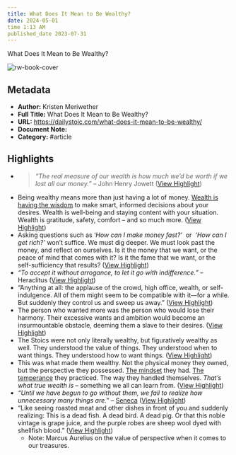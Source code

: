 ```yaml
---
title: What Does It Mean to Be Wealthy?
date: 2024-05-01
time 1:13 AM
published_date 2023-07-31
---
```

What Does It Mean to Be Wealthy?

![rw-book-cover](https://dailystoic.com/wp-content/uploads/2023/07/wealth-seneca-posessions.jpg)

## Metadata
- **Author:** Kristen Meriwether
- **Full Title:** What Does It Mean to Be Wealthy?
- **URL:** https://dailystoic.com/what-does-it-mean-to-be-wealthy/
- **Document Note:** 
- **Category:** #article

## Highlights
- > *“The real measure of our wealth is how much we’d be worth if we lost all our money.”* – John Henry Jowett ([View Highlight](https://read.readwise.io/read/01hdgmt6kfrq6djr4hacmt59ra))
- Being wealthy means more than just having a lot of money. [Wealth is having the wisdom](https://dailystoic.com/wisdom-clarity-clarity-freedom/) to make smart, informed decisions about your desires. Wealth is well-being and staying content with your situation. Wealth is gratitude, safety, comfort – and so much more. ([View Highlight](https://read.readwise.io/read/01hdgmybvymyn5rcpd4v7y8e61))
- Asking questions such as ‘*How can I make money fast?’*  or  *‘How can I get rich?’* won’t suffice. We must dig deeper. We must look past the money, and reflect on ourselves. Is it the money that we want, or the peace of mind that comes with it? Is it the fame that we want, or the self-sufficiency that results? ([View Highlight](https://read.readwise.io/read/01hdgn0xna4v5sgs86dag7963j))
- *“To accept it without arrogance, to let it go with indifference.”* – Heraclitus ([View Highlight](https://read.readwise.io/read/01hdgn1sspkvjms6b6faq5ws18))
- “Anything at all: the applause of the crowd, high office, wealth, or self-indulgence. All of them might seem to be compatible with it—for a while. But suddenly they control us and sweep us away.” ([View Highlight](https://read.readwise.io/read/01hdgn5vye920zthycb3znf3dk))
- The person who wanted more was the person who would lose their harmony. Their excessive wants and ambition would become an insurmountable obstacle, deeming them a slave to their desires. ([View Highlight](https://read.readwise.io/read/01hdgn6mfd07syb753vmb5n0cc))
- The Stoics were not only literally wealthy, but figuratively wealthy as well. They understood the value of things. They understood when to want things. They understood how to want things. ([View Highlight](https://read.readwise.io/read/01hdgn7954kda5h7zr6na8qyqh))
- This was what made them wealthy. Not the physical money they owned, but the perspective they possessed. [The mindset](https://dailystoic.com/you-must-let-the-mind-go-lax/) they had. [The temperance](https://dailystoic.com/4-stoic-virtues/) they practiced. The way they handled themselves. *That’s what true wealth is* – something we all can learn from. ([View Highlight](https://read.readwise.io/read/01hdgn7zrmbwn8s30rct0s1fwg))
- *“Until we have begun to go without them, we fail to realize how unnecessary many things are.” –* [Seneca](https://www.thepaintedporch.com/products/philosophy13?_pos=1&_sid=1c89c4936&_ss=r) ([View Highlight](https://read.readwise.io/read/01hdgn9ynph79k8zp5mraxdhxn))
- “Like seeing roasted meat and other dishes in front of you and suddenly realizing: This is a dead fish. A dead bird. A dead pig. Or that this noble vintage is grape juice, and the purple robes are sheep wool dyed with shellfish blood.” ([View Highlight](https://read.readwise.io/read/01hdgnejs6wr8dj7a4ane5vgfs))
    - Note: Marcus Aurelius on the value of perspective when it comes to our treasures.

